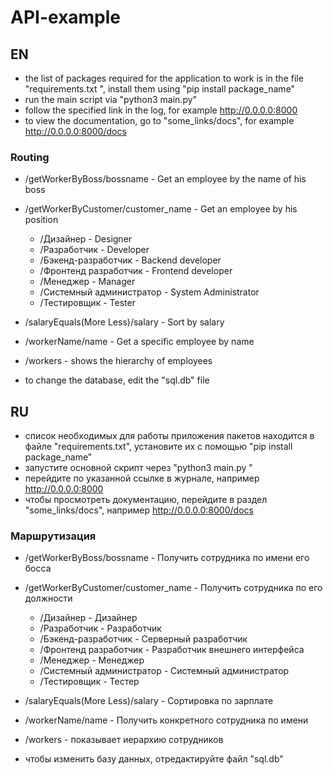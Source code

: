 # API-example

## EN 
* the list of packages required for the application to work is in the file "requirements.txt ", install them using "pip install package_name"
* run the main script via "python3 main.py"
* follow the specified link in the log, for example http://0.0.0.0:8000
* to view the documentation, go to "some_links/docs", for example http://0.0.0.0:8000/docs

### Routing
  * /getWorkerByBoss/bossname - Get an employee by the name of his boss
  * /getWorkerByCustomer/customer_name - Get an employee by his position
    * /Дизайнер - Designer
    * /Разработчик - Developer
    * /Бэкенд-разработчик - Backend developer
    * /Фронтенд разработчик - Frontend developer
    * /Менеджер - Manager
    * /Системный администратор - System Administrator
    * /Тестировщик - Tester
  * /salaryEquals(More Less)/salary - Sort by salary
  * /workerName/name - Get a specific employee by name
  * /workers - shows the hierarchy of employees

* to change the database, edit the "sql.db" file

## RU
* список необходимых для работы приложения пакетов находится в файле "requirements.txt", установите их с помощью "pip install package_name"
* запустите основной скрипт через "python3 main.py "
* перейдите по указанной ссылке в журнале, например http://0.0.0.0:8000
* чтобы просмотреть документацию, перейдите в раздел "some_links/docs", например http://0.0.0.0:8000/docs

### Маршрутизация
 * /getWorkerByBoss/bossname - Получить сотрудника по имени его босса
 * /getWorkerByCustomer/customer_name - Получить сотрудника по его должности
   * /Дизайнер - Дизайнер
   * /Разработчик - Разработчик
   * /Бэкенд-разработчик - Серверный разработчик
   * /Фронтенд разработчик - Разработчик внешнего интерфейса
   * /Менеджер - Менеджер
   * /Системный администратор - Системный администратор
   * /Тестировщик - Тестер
 * /salaryEquals(More Less)/salary - Сортировка по зарплате
 * /workerName/name - Получить конкретного сотрудника по имени
 * /workers - показывает иерархию сотрудников

* чтобы изменить базу данных, отредактируйте файл "sql.db"

